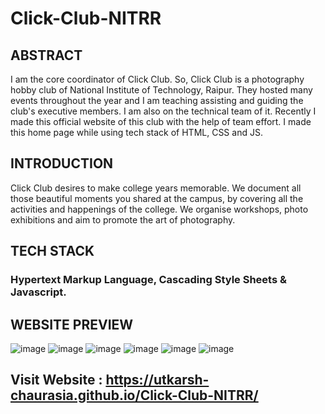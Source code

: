 # Click-Club-NITRR


## ABSTRACT

I am the core coordinator of Click Club. So, Click Club is a photography hobby club of National Institute of Technology, Raipur. They hosted many events throughout the year and I am teaching assisting and guiding the club's executive members. I am also on the technical team of it. Recently I made this official website of this club with the help of team effort. I made this home page while using tech stack of HTML, CSS and JS.


## INTRODUCTION 

Click Club desires to make college years memorable. We document all those beautiful moments you shared at the campus, by covering all the activities and happenings of the college. We organise workshops, photo exhibitions and aim to promote the art of photography.


## TECH STACK

### Hypertext Markup Language, Cascading Style Sheets & Javascript.


## WEBSITE PREVIEW

![image](https://user-images.githubusercontent.com/52343042/219439369-c5c989f3-53d7-4d80-a4df-d67416a329d7.png)
![image](https://user-images.githubusercontent.com/52343042/219439469-c6dbbe3b-6544-44f5-892c-e014efdd8bd9.png)
![image](https://user-images.githubusercontent.com/52343042/219439562-5e9906d5-5840-4a36-8f9f-6f780fae03fa.png)
![image](https://user-images.githubusercontent.com/52343042/219439641-dbe64a2b-f650-431a-9dab-538f632a9820.png)
![image](https://user-images.githubusercontent.com/52343042/219439707-698b5a7b-aae3-4b11-8a4e-6138243d5c21.png)
![image](https://user-images.githubusercontent.com/52343042/219439778-893cbd9c-5319-4816-b2ce-a4b756959196.png)



## Visit Website : https://utkarsh-chaurasia.github.io/Click-Club-NITRR/ 

